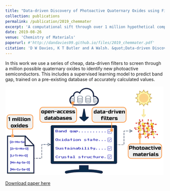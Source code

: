 ```yaml
---
title: "Data-driven Discovery of Photoactive Quaternary Oxides using First-principles Machine Learning"
collection: publications
permalink: /publication/2019_chemmater
excerpt: 'A computational sift through over 1 million hypothetical compounds to identify new quaternary oxides.'
date: 2019-08-26
venue: 'Chemistry of Materials'
paperurl: #'http://dandavies99.github.io/files/2019_chemmater.pdf'
citation: 'D W Davies, K T Butler and A Walsh. &quot;Data-driven Discovery of Photoactive Quaternary Oxides using First-principles Machine Learning&quot; <i>Chem. Mater.</i>, 31cm (2019).'
---
```

In this work we use a series of cheap, data-driven filters to screen through a million possible quaternary oxides to identify new photoactive semiconductors. This includes a supervised learning model to predict band gap, trained on a pre-existing database of accurately calculated values. 

![toc](../images/cm_toc.gif)

[Download paper here](http://dandavies99.github.io/files/2019_chemmater.pdf)
